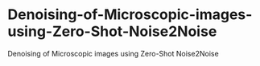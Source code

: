 # Denoising-of-Microscopic-images-using-Zero-Shot-Noise2Noise
 Denoising of Microscopic images using Zero-Shot Noise2Noise
